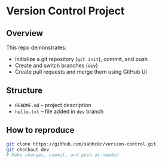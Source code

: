 # Version Control Project

## Overview
This repo demonstrates:
- Initialize a git repository (`git init`), commit, and push
- Create and switch branches (`dev`)
- Create pull requests and merge them using GitHub UI

## Structure
- `README.md` – project description
- `hello.txt` – file added in `dev` branch

## How to reproduce
```bash
git clone https://github.com/sabhckr/version-control.git
git checkout dev
# Make changes, commit, and push as needed
